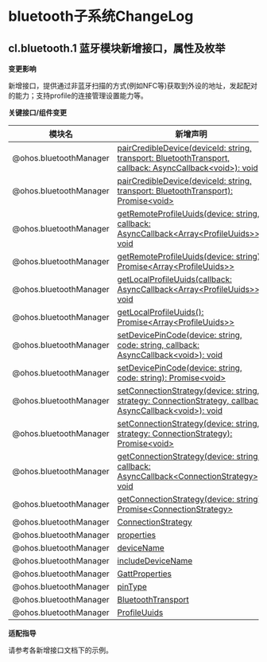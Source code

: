 # bluetooth子系统ChangeLog

## cl.bluetooth.1 蓝牙模块新增接口，属性及枚举

**变更影响**

新增接口，提供通过非蓝牙扫描的方式(例如NFC等)获取到外设的地址，发起配对的能力；支持profile的连接管理设置能力等。

**关键接口/组件变更**

| 模块名         |新增声明                                                 |
| ------------- |-------------------------------------------------------- |
|@ohos.bluetoothManager| [pairCredibleDevice(deviceId: string, transport: BluetoothTransport, callback: AsyncCallback&lt;void&gt;): void](https://gitee.com/openharmony/docs/tree/OpenHarmony-4.0-Beta2/zh-cn/application-dev/referenceapis/js-apis-bluetoothManager.md#bluetoothmanagerpaircredibledevice10)    |
|@ohos.bluetoothManager| [pairCredibleDevice(deviceId: string, transport: BluetoothTransport): Promise&lt;void&gt;](https://gitee.com/openharmony/docs/tree/OpenHarmony-4.0-Beta2/zh-cn/application-dev/referenceapis/js-apis-bluetoothManager.md#bluetoothmanagerpaircredibledevice10-1)    |
|@ohos.bluetoothManager| [getRemoteProfileUuids(device: string, callback: AsyncCallback&lt;Array&lt;ProfileUuids&gt;&gt;): void](https://gitee.com/openharmony/docs/tree/OpenHarmony-4.0-Beta2/zh-cn/application-dev/referenceapis/js-apis-bluetoothManager.md#bluetoothmanagergetremoteprofileuuids10)    |
|@ohos.bluetoothManager| [getRemoteProfileUuids(device: string): Promise&lt;Array&lt;ProfileUuids&gt;&gt;](https://gitee.com/openharmony/docs/tree/OpenHarmony-4.0-Beta2/zh-cn/application-dev/referenceapis/js-apis-bluetoothManager.md#bluetoothmanagergetremoteprofileuuids10-1)    |
|@ohos.bluetoothManager| [getLocalProfileUuids(callback: AsyncCallback&lt;Array&lt;ProfileUuids&gt;&gt;): void](https://gitee.com/openharmony/docs/tree/OpenHarmony-4.0-Beta2/zh-cn/application-dev/referenceapis/js-apis-bluetoothManager.md#bluetoothmanagergetlocalprofileuuids10)    |
|@ohos.bluetoothManager| [getLocalProfileUuids(): Promise&lt;Array&lt;ProfileUuids&gt;&gt;](https://gitee.com/openharmony/docs/tree/OpenHarmony-4.0-Beta2/zh-cn/application-dev/referenceapis/js-apis-bluetoothManager.md#bluetoothmanagergetlocalprofileuuids10-1)    |
|@ohos.bluetoothManager| [setDevicePinCode(device: string, code: string, callback: AsyncCallback&lt;void&gt;): void](https://gitee.com/openharmony/docs/tree/OpenHarmony-4.0-Beta2/zh-cn/application-dev/referenceapis/js-apis-bluetoothManager.md#bluetoothmanagersetdevicepincode10)    |
|@ohos.bluetoothManager| [setDevicePinCode(device: string, code: string): Promise&lt;void&gt;](https://gitee.com/openharmony/docs/tree/OpenHarmony-4.0-Beta2/zh-cn/application-dev/referenceapis/js-apis-bluetoothManager.md#bluetoothmanagersetdevicepincode10-1)    |
|@ohos.bluetoothManager| [setConnectionStrategy(device: string, strategy: ConnectionStrategy, callback: AsyncCallback&lt;void&gt;): void](https://gitee.com/openharmony/docs/tree/OpenHarmony-4.0-Beta2/zh-cn/application-dev/referenceapis/js-apis-bluetoothManager.md#bluetoothmanagersetconnectionstrategy10)|
|@ohos.bluetoothManager| [setConnectionStrategy(device: string, strategy: ConnectionStrategy): Promise&lt;void&gt;](https://gitee.com/openharmony/docs/tree/OpenHarmony-4.0-Beta2/zh-cn/application-dev/referenceapis/js-apis-bluetoothManager.md#bluetoothmanagersetconnectionstrategy10-1) |
|@ohos.bluetoothManager| [getConnectionStrategy(device: string, callback: AsyncCallback&lt;ConnectionStrategy&gt;): void](https://gitee.com/openharmony/docs/tree/OpenHarmony-4.0-Beta2/zh-cn/application-dev/referenceapis/js-apis-bluetoothManager.md#bluetoothmanagergetconnectionstrategy10)|
|@ohos.bluetoothManager| [getConnectionStrategy(device: string): Promise&lt;ConnectionStrategy&gt;](https://gitee.com/openharmony/docs/tree/OpenHarmony-4.0-Beta2/zh-cn/application-dev/referenceapis/js-apis-bluetoothManager.md#bluetoothmanagergetconnectionstrategy10-1) |
|@ohos.bluetoothManager|[ConnectionStrategy](https://gitee.com/openharmony/docs/tree/OpenHarmony-4.0-Beta2/zh-cn/application-dev/referenceapis/js-apis-bluetoothManager.md#connectionstrategy10)|
|@ohos.bluetoothManager|[properties](https://gitee.com/openharmony/docs/tree/OpenHarmony-4.0-Beta2/zh-cn/application-dev/referenceapis/js-apis-bluetoothManager.md#blecharacteristic)|
|@ohos.bluetoothManager|[deviceName](https://gitee.com/openharmony/docs/tree/OpenHarmony-4.0-Beta2/zh-cn/application-dev/referenceapis/js-apis-bluetoothManager.md#scanresult)|
|@ohos.bluetoothManager|[includeDeviceName](https://gitee.com/openharmony/docs/tree/OpenHarmony-4.0-Beta2/zh-cn/application-dev/referenceapis/js-apis-bluetoothManager.md#advertisedata)|
|@ohos.bluetoothManager|[GattProperties](https://gitee.com/openharmony/docs/tree/OpenHarmony-4.0-Beta2/zh-cn/application-dev/referenceapis/js-apis-bluetoothManager.md#gattproperties10)|
|@ohos.bluetoothManager|[pinType](https://gitee.com/openharmony/docs/tree/OpenHarmony-4.0-Beta2/zh-cn/application-dev/referenceapis/js-apis-bluetoothManager.md#pintype10)|
|@ohos.bluetoothManager|[BluetoothTransport](https://gitee.com/openharmony/docs/tree/OpenHarmony-4.0-Beta2/zh-cn/application-dev/referenceapis/js-apis-bluetoothManager.md#bluetoothtransport10)|
|@ohos.bluetoothManager|[ProfileUuids](https://gitee.com/openharmony/docs/tree/OpenHarmony-4.0-Beta2/zh-cn/application-dev/referenceapis/js-apis-bluetoothManager.md#profileuuids10)|

**适配指导**

请参考各新增接口文档下的示例。


